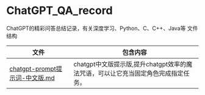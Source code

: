 # ChatGPT_QA_record
ChatGPT的精彩问答总结记录，有关深度学习、Python、C、C++、Java等
文件结构

| 文件  | 包含内容 |
| --- | --- |
| [chatgpt-prompt提示词-中文版.md](https://github.com/AylerH/ChatGPT_QA_record/blob/main/chatgpt-prompt%E6%8F%90%E7%A4%BA%E8%AF%8D-%E4%B8%AD%E6%96%87%E7%89%88.md) | chatgpt中文版提示版,提升chatgpt效率的魔法咒语，可以让它充当固定角色完成指定任务。 |
